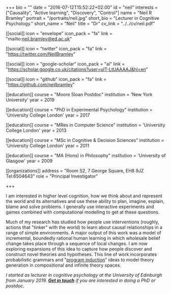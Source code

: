 +++
bio = ""
date = "2016-07-12T15:52:22+02:00"
id = "neil"
interests = ["Causality", "Active learning", "Discovery", "Control"]
name = "Neil R Bramley"
portrait = "/portraits/neil.jpg"
short_bio = "Lecturer in Cognitive Psychology."
short_name = "Neil"
title = "Dr"
cv_link = "../../cv/neil.pdf"

[[social]]
    icon = "envelope"
    icon_pack = "fa"
    link = "mailto:neil.bramley@ed.ac.uk"

[[social]]
    icon = "twitter"
    icon_pack = "fa"
    link = "https://twitter.com/NeilBramley"

[[social]]
    icon = "google-scholar"
    icon_pack = "ai"
    link = "https://scholar.google.co.uk/citations?user=ulT-LtUAAAAJ&hl=en"

[[social]]
    icon = "github"
    icon_pack = "fa"
    link = "https://github.com/neilbramley"


[[education]]
    course = "Moore Sloan Postdoc"
    institution = 'New York University'
    year = 2019

[[education]]
    course = "PhD in Experimental Psychology"
    institution = 'University College London'
    year = 2017

[[education]]
    course = "MRes in Computer Science"
    institution = 'University College London'
    year = 2013

[[education]]
    course = "MSc in Cognitive & Decision Sciences"
    institution = 'University College London'
    year = 2011

[[education]]
    course = "MA (Hons) in Philosophy"
    institution = 'University of Glasgow'
    year = 2009   

[[organizations]]
    address = "Room S2, 7 George Square, EH8 9JZ Tel:6504643"
    role = "Principal Investigator"


+++

<!-- I am a cognitive scientist and Moore-Sloan post-doctoral associate in Todd Gureckis' computation and cognition lab and the Centre for Data Science at New York University.  -->


I am interested in higher level cognition, how we think about and represent the world and its alternatives and use these ability to plan, imagine, explain, blame and solve problems.  I generally use interactive experiments and games combined with computational modelling to get at these questions.

Much of my research has studied how people use interventions (roughly, actions that "tinker" with the world) to learn about causal relationships in a range of simple environments.  A major output of this work was a model of incremental, boundedly rational human learning in which wholesale belief change takes place through a sequence of local changes. I am now exploring expansions of this idea to capture how people discover and construct novel theories and hypotheses.  This line of work incorporates probabilistic grammars and "[program induction](https://programinduction.github.io)" ideas to model theory generation in compositional and infinite theory spaces.

*I started as lecturer in cognitive psychology at the University of Edinburgh from January 2019.* [**_Get in touch_**](mailto:neil.bramley@ed.ac.uk) *if you are interested in doing a PhD or postdoc.*
<!-- You can write $\LaTeX$ and *Markdown* here. -->

<!-- # Minyae adgnoscitque fugiebat parentis ausum superos huius -->

<!-- ## Ait erili meruisse iactatis omnibus erat -->

<!-- Lorem markdownum natis, ipsi ipsi aut relictus saxo comitantibus aegro amori
verba fugisse **mira mortisque leones**! Prior sui liquidissimus leve
properandum totidem studio, refert *magno*, me quibus. Sternitur discordia
summaque, si deus in undam et vulnere dirusque est felices pallam miserere
curvamine comites. Tegumenque decipit suis, poscitur una dea sumus adnuerant,
gerebat est edam plura. Armigerae Cyllenius freti vaga adeunda, rura undas,
equarum ubi non laetoque pice.

> Ultusque saltem crimine palluit virgineos deum nec pectusque oculis [que quos
> lactea](http://habenas.com/.php) quae? Animus feriendus ductae! *Theron* sua
> amans, est nulla cadavera, aquarum servavit quoque missus, hac texit videre,
> valuere est erant? -->

